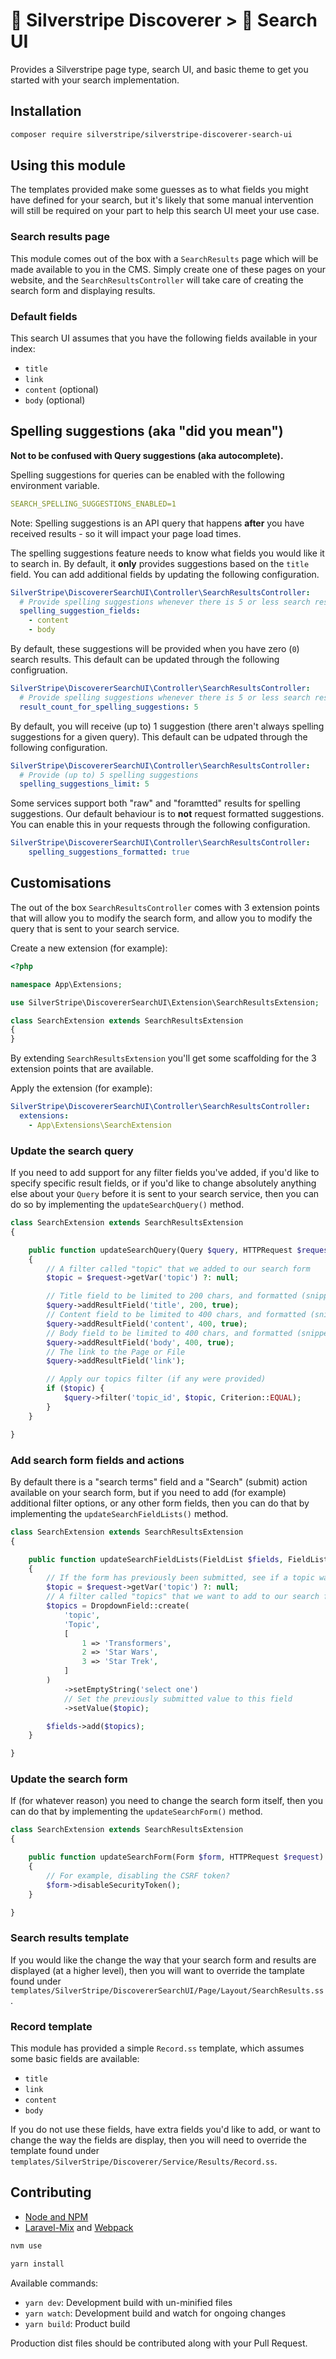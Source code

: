 # 🧭 Silverstripe Discoverer > 🎨 Search UI

Provides a Silverstripe page type, search UI, and basic theme to get you started with your search implementation.

## Installation

```sh
composer require silverstripe/silverstripe-discoverer-search-ui
```

## Using this module

The templates provided make some guesses as to what fields you might have defined for your search, but it's likely that
some manual intervention will still be required on your part to help this search UI meet your use case.

### Search results page

This module comes out of the box with a `SearchResults` page which will be made available to you in the CMS. Simply
create one of these pages on your website, and the `SearchResultsController` will take care of creating the search form
and displaying results.

### Default fields

This search UI assumes that you have the following fields available in your index:

* `title`
* `link`
* `content` (optional)
* `body` (optional)

## Spelling suggestions (aka "did you mean")

**Not to be confused with Query suggestions (aka autocomplete).**

Spelling suggestions for queries can be enabled with the following environment variable.

```yaml
SEARCH_SPELLING_SUGGESTIONS_ENABLED=1
```

Note: Spelling suggestions is an API query that happens **after** you have received results - so it will impact your
page load times.

The spelling suggestions feature needs to know what fields you would like it to search in. By default, it **only**
provides suggestions based on the `title` field. You can add additional fields by updating the following configuration.

```yaml
SilverStripe\DiscovererSearchUI\Controller\SearchResultsController:
  # Provide spelling suggestions whenever there is 5 or less search results
  spelling_suggestion_fields:
    - content
    - body
```

By default, these suggestions will be provided when you have zero (`0`) search results. This default can be updated
through the following configruation.

```yaml
SilverStripe\DiscovererSearchUI\Controller\SearchResultsController:
  # Provide spelling suggestions whenever there is 5 or less search results
  result_count_for_spelling_suggestions: 5
```

By default, you will receive (up to) 1 suggestion (there aren't always spelling suggestions for a given query). This
default can be udpated through the following configuration.

```yaml
SilverStripe\DiscovererSearchUI\Controller\SearchResultsController:
  # Provide (up to) 5 spelling suggestions
  spelling_suggestions_limit: 5
```

Some services support both "raw" and "foramtted" results for spelling suggestions. Our default behaviour is to **not**
request formatted suggestions. You can enable this in your requests through the following configuration.

```yaml
SilverStripe\DiscovererSearchUI\Controller\SearchResultsController:
    spelling_suggestions_formatted: true
```

## Customisations

The out of the box `SearchResultsController` comes with 3 extension points that will allow you to modify the search
form, and allow you to modify the query that is sent to your search service.

Create a new extension (for example):

```php
<?php

namespace App\Extensions;

use SilverStripe\DiscovererSearchUI\Extension\SearchResultsExtension;

class SearchExtension extends SearchResultsExtension
{
}

```

By extending `SearchResultsExtension` you'll get some scaffolding for the 3 extension points that are available.

Apply the extension (for example):

```yaml
SilverStripe\DiscovererSearchUI\Controller\SearchResultsController:
  extensions:
    - App\Extensions\SearchExtension
```

### Update the search query

If you need to add support for any filter fields you've added, if you'd like to specify specific result fields, or if
you'd like to change absolutely anything else about your `Query` before it is sent to your search service, then you can
do so by implementing the `updateSearchQuery()` method.

```php
class SearchExtension extends SearchResultsExtension
{

    public function updateSearchQuery(Query $query, HTTPRequest $request): void
    {
        // A filter called "topic" that we added to our search form
        $topic = $request->getVar('topic') ?: null;

        // Title field to be limited to 200 chars, and formatted (snippets)
        $query->addResultField('title', 200, true);
        // Content field to be limited to 400 chars, and formatted (snippets)
        $query->addResultField('content', 400, true);
        // Body field to be limited to 400 chars, and formatted (snippets)
        $query->addResultField('body', 400, true);
        // The link to the Page or File
        $query->addResultField('link');

        // Apply our topics filter (if any were provided)
        if ($topic) {
            $query->filter('topic_id', $topic, Criterion::EQUAL);
        }
    }

}
```

### Add search form fields and actions

By default there is a "search terms" field and a "Search" (submit) action available on your search form, but if you need
to add (for example) additional filter options, or any other form fields, then you can do that by implementing the
`updateSearchFieldLists()` method.

```php
class SearchExtension extends SearchResultsExtension
{

    public function updateSearchFieldLists(FieldList $fields, FieldList $actions, HTTPRequest $request): void
    {
        // If the form has previously been submitted, see if a topic was specified
        $topic = $request->getVar('topic') ?: null;
        // A filter called "topics" that we want to add to our search form
        $topics = DropdownField::create(
            'topic',
            'Topic',
            [
                1 => 'Transformers',
                2 => 'Star Wars',
                3 => 'Star Trek',
            ]
        )
            ->setEmptyString('select one')
            // Set the previously submitted value to this field
            ->setValue($topic);

        $fields->add($topics);
    }

}

```

### Update the search form

If (for whatever reason) you need to change the search form itself, then you can do that by implementing the
`updateSearchForm()` method.

```php
class SearchExtension extends SearchResultsExtension
{

    public function updateSearchForm(Form $form, HTTPRequest $request): void
    {
        // For example, disabling the CSRF token?
        $form->disableSecurityToken();
    }

}
```

### Search results template

If you would like the change the way that your search form and results are displayed (at a higher level), then you will
want to override the tamplate found under `templates/SilverStripe/DiscovererSearchUI/Page/Layout/SearchResults.ss`.

### Record template

This module has provided a simple `Record.ss` template, which assumes some basic fields are available:

* `title`
* `link`
* `content`
* `body`

If you do not use these fields, have extra fields you'd like to add, or want to change the way the fields are display,
then you will need to override the template found under `templates/SilverStripe/Discoverer/Service/Results/Record.ss`.

## Contributing

* [Node and NPM](https://docs.npmjs.com/getting-started/installing-node)
* [Laravel-Mix](https://github.com/JeffreyWay/laravel-mix) and [Webpack](https://webpack.github.io)

```bash
nvm use
```

```bash
yarn install
```

Available commands:

* `yarn dev`: Development build with un-minified files
* `yarn watch`: Development build and watch for ongoing changes
* `yarn build`: Product build

Production dist files should be contributed along with your Pull Request.
